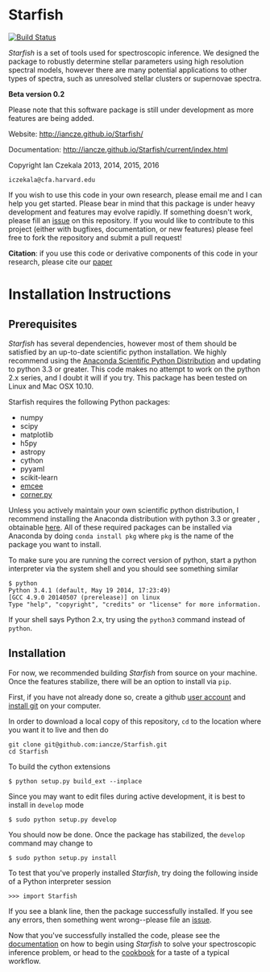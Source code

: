 # Starfish

[![Build Status](https://travis-ci.org/iancze/Starfish.svg)](https://travis-ci.org/iancze/Starfish)

*Starfish* is a set of tools used for spectroscopic inference. We designed the package to robustly determine stellar parameters using high resolution spectral models, however there are many potential applications to other types of spectra, such as unresolved stellar clusters or supernovae spectra.

**Beta version 0.2**

Please note that this software package is still under development as more features are being added.

Website: http://iancze.github.io/Starfish/

Documentation: http://iancze.github.io/Starfish/current/index.html

Copyright Ian Czekala 2013, 2014, 2015, 2016

`iczekala@cfa.harvard.edu`

If you wish to use this code in your own research, please email me and I can help you get started. Please bear in mind that this package is under heavy development and features may evolve rapidly. If something doesn't work, please fill an [issue](https://github.com/iancze/Starfish/issues) on this repository. If you would like to contribute to this project (either with bugfixes, documentation, or new features) please feel free to fork the repository and submit a pull request!

**Citation**: if you use this code or derivative components of this code in your research, please cite our [paper](http://arxiv.org/abs/1412.5177)

# Installation Instructions

## Prerequisites

*Starfish* has several dependencies, however most of them should be satisfied by an up-to-date scientific python installation. We highly recommend using the [Anaconda Scientific Python Distribution](https://store.continuum.io/cshop/anaconda/) and updating to python 3.3 or greater. This code makes no attempt to work on the python 2.x series, and I doubt it will if you try. This package has been tested on Linux and Mac OSX 10.10.

Starfish requires the following Python packages:

* numpy
* scipy
* matplotlib
* h5py
* astropy
* cython
* pyyaml
* scikit-learn
* [emcee](https://github.com/dfm/corner.py)
* [corner.py](https://github.com/dfm/corner.py)

Unless you actively maintain your own scientific python distribution, I recommend installing the Anaconda distribution with python 3.3 or greater , obtainable [here](https://store.continuum.io/cshop/anaconda/). All of these required packages can be installed via Anaconda by doing `conda install pkg` where `pkg` is the name of the package you want to install.

To make sure you are running the correct version of python, start a python interpreter via the system shell and you should see something similar

    $ python
    Python 3.4.1 (default, May 19 2014, 17:23:49)
    [GCC 4.9.0 20140507 (prerelease)] on linux  
    Type "help", "copyright", "credits" or "license" for more information.

If your shell says Python 2.x, try using the `python3` command instead of `python`.

## Installation

For now, we recommended building *Starfish* from source on your machine. Once the features stabilize, there will be an option to install via `pip`.

First, if you have not already done so, create a github [user account](https://github.com/) and [install git](http://git-scm.com/downloads) on your computer.

In order to download a local copy of this repository, ``cd`` to the location where you want it to live and then do

    git clone git@github.com:iancze/Starfish.git
    cd Starfish

To build the cython extensions

    $ python setup.py build_ext --inplace

Since you may want to edit files during active development, it is best to install in `develop` mode

    $ sudo python setup.py develop

You should now be done. Once the package has stabilized, the `develop` command may change to

    $ sudo python setup.py install

To test that you've properly installed *Starfish*, try doing the following inside of a Python interpreter session

    >>> import Starfish

If you see a blank line, then the package successfully installed. If you see any errors, then something went wrong--please file an [issue](https://github.com/iancze/Starfish/issues).

Now that you've successfully installed the code, please see the [documentation](http://iancze.github.io/Starfish/current/index.html) on how to begin using *Starfish* to solve your spectroscopic inference problem, or head to the [cookbook](http://iancze.github.io/Starfish/current/cookbook.html) for a taste of a typical workflow.
